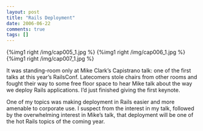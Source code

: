 ```yaml
---
layout: post
title: "Rails Deployment"
date: 2006-06-22
comments: true
tags: []
---
```


{%img1 right /img/cap005_1.jpg %}
{%img1 right /img/cap006_1.jpg %}
{%img1 right /img/cap007_1.jpg %}
    
It was standing-room only at Mike Clark’s Capistrano talk: one of the
first talks at this year’s RailsConf. Latecomers stole chairs from
other rooms and fought their way to some free floor space to hear Mike
talk about the way we deploy Rails applications. I’d just finished
giving the first keynote.


One of my topics was making deployment in Rails easier and more
amenable to corporate use. I suspect from the interest in my talk,
followed by the overwhelming interest in Mike’s talk, that deployment
will be one of the hot Rails topics of the coming year.


